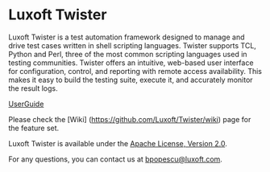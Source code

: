 Luxoft Twister
==============

Luxoft Twister is a test automation framework designed to manage and drive test cases written in shell scripting languages.
Twister supports TCL, Python and Perl, three of the most common scripting languages used in testing communities.
Twister offers an intuitive, web-based user interface for configuration, control, and reporting with remote access availability. 
This makes it easy to build the testing suite, execute it, and accurately monitor the result logs.

[UserGuide](http://www.twistertesting.com/twister-user-guide)

Please check the [Wiki] (https://github.com/Luxoft/Twister/wiki) page for the feature set.
  
Luxoft Twister is available under the [Apache License, Version 2.0](http://www.apache.org/licenses/LICENSE-2.0.html).
 
For any questions, you can contact us at bpopescu@luxoft.com.
